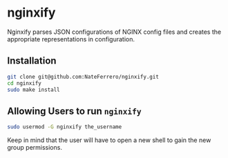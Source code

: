 nginxify
========

Nginxify parses JSON configurations of NGINX config files and creates the appropriate representations in configuration.

## Installation

```bash
git clone git@github.com:NateFerrero/nginxify.git
cd nginxify
sudo make install
```

## Allowing Users to run `nginxify`

```bash
sudo usermod -G nginxify the_username
```

Keep in mind that the user will have to open a new shell to gain the new group permissions.
